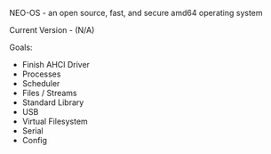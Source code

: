 NEO-OS - an open source, fast, and secure amd64 operating system

Current Version - (N/A)

Goals:

* Finish AHCI Driver
* Processes
* Scheduler
* Files / Streams
* Standard Library
* USB
* Virtual Filesystem
* Serial
* Config
